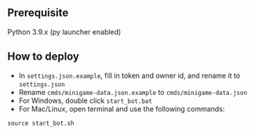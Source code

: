 ## Prerequisite
Python 3.9.x (py launcher enabled)

## How to deploy
- In `settings.json.example`, fill in token and owner id, and rename it to `settings.json`
- Rename `cmds/minigame-data.json.example` to `cmds/minigame-data.json`  
- For Windows, double click `start_bot.bat`
- For Mac/Linux, open terminal and use the following commands:
```
source start_bot.sh
```